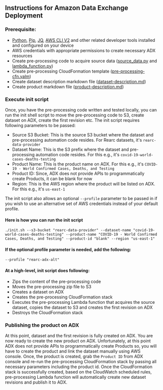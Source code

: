 ## Instructions for Amazon Data Exchange Deployment

### Prerequisite:
- [Python](https://www.python.org), [Pip](https://pypi.org/project/pip/), [JQ](https://stedolan.github.io/jq/), [AWS CLI V2](https://aws.amazon.com/cli/) and other related developer tools installed and configured on your device
- AWS credentials with appropriate permissions to create necessary ADX resources
- Create pre-processing code to acquire source data ([source_data.py](./pre-processing/pre-processing-code/source_data.py) and [lambda_function.py](./pre-processing/pre-processing-code/lambda_function.py))
- Create pre-processing CloudFormation template ([pre-processing-cfn.yalm](./pre-processing/pre-processing-cfn.yalm))
- Create dataset description markdown file ([dataset-description.md](./dataset-description.md))
- Create product markdown file ([product-description.md](./product-description.md))

### Execute init script
Once, you have the pre-processing code written and tested locally, you can run the init shell script to move the pre-processing code to S3, create dataset on ADX, create the first revision etc. The init script requires following parameters to be passed:

- Source S3 Bucket: This is the source S3 bucket where the dataset and pre-processing automation code resides. For Rearc datasets, it's `rearc-data-provider`
- Dataset Name: This is the S3 prefix where the dataset and pre-processing automation code resides. For this e.g., it's `covid-19-world-cases-deaths-testing`
- Product Name: This is the product name on ADX. For this e.g., it's `COVID-19 - World Confirmed Cases, Deaths, and Testing`
- Product ID: Since, ADX does not provide APIs to programmatically create Products, it can be blank for now
- Region: This is the AWS region where the product will be listed on ADX. For this e.g., it's `us-east-1`

The init script also allows an optional `--profile` parameter to be passed in if you wish to use an alternative set of AWS credentials instead of your default profile.

#### Here is how you can run the init script  
`./init.sh --s3-bucket "rearc-data-provider" --dataset-name "covid-19-world-cases-deaths-testing" --product-name "COVID-19 - World Confirmed Cases, Deaths, and Testing" --product-id "blank" --region "us-east-1"`

#### If the optional profile parameter is needed, add the following:
`--profile "rearc-adx-alt"`

#### At a high-level, init script does following:
- Zips the content of the pre-processing code
- Moves the pre-processing zip file to S3
- Creates a dataset on ADX
- Creates the pre-processing CloudFormation stack
- Executes the pre-processing Lambda function that acquires the source dataset, copies the dataset to S3 and creates the first revision on ADX
- Destroys the CloudFormation stack

### Publishing the product on ADX
At this point, dataset and the first revision is fully created on ADX. You are now ready to create the new product on ADX. Unfortunately, at this point ADX does not provide APIs to programmatically create Products so, you will have to create the product and link the dataset manually using AWS console. Once, the product is created, grab the `Product ID` from ADX console and re-run the pre-processing CloudFormation stack by passing all necessary parameters including the product id. Once the CloudFormation stack is successfully created, based on the CloudWatch scheduled rules, pre-processing Lambda function will automatically create new dataset revisions and publish it to ADX.
